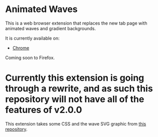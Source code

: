 # Animated Waves
This is a web browser extension that replaces the new tab page with animated waves and gradient backgrounds.

It is currently available on:

- [Chrome](https://chrome.google.com/webstore/detail/animated-waves/jgohabjfpkldfcenkgbpddfbdnfjgnal)

Coming soon to Firefox.

# Currently this extension is going through a rewrite, and as such this repository will not have all of the features of v2.0.0

This extension takes some CSS and the wave SVG graphic from [this repository](https://github.com/DAGINATSUKO/www-rpcs3).